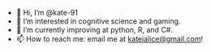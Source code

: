 - 👋 Hi, I’m @kate-91
- 👀 I’m interested in cognitive science and gaming.
- 🌱 I’m currently improving at python, R, and C#.
- 📫 How to reach me: email me at katejalice@gmail.com! 


